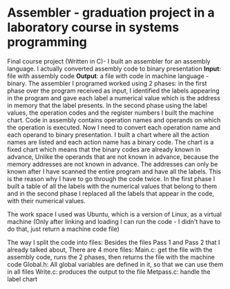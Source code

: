# Assembler - graduation project in a laboratory course in systems programming
Final course project (Written in C)-
I built an assembler for an assembly language.
 I actually converted assembly code to binary presentation 
**Input**: file with assembly code
**Output**: a file with code in machine language - binary. 
The assembler I programed worked using 2 phases: 
in the first phase over the program received as input, I identified the labels appearing in the program and gave each label a numerical value which is the address in memory that the label presents.
 In the second phase using the label values, the operation codes and the register numbers I built the machine chart.
Code in assembly contains operation names and operands on which the operation is executed.
Now I need to convert each operation name and each operand to binary presentation.
I built a chart where all the action names are listed and each action name has a binary code. The chart is a fixed chart which means that the binary codes are already known in advance, Unlike the operands that are not known in advance, because the memory addresses are not known in advance.
The addresses can only be known after I have scanned the entire program and have all the labels.
This is the reason why I have to go through the code twice.
In the first phase I built a table of all the labels with the numerical values that belong to them and in the second phase I replaced all the labels that appear in the code, with their numerical values.

The work space I used was Ubuntu, which is a version of Linux, as a virtual machine
(Only after linking and loading I can run the code - I didn't have to do that, just return a machine code file)

The way I split the code into files:
Besides the files Pass 1 and Pass 2 that I already talked about,
There are 4 more files:
Main.c: get the file with the assembly code, runs the 2 phases, then returns the file with the machine code
Global.h: All global variables are defined in it, so that we can use them in all files
Write.c: produces the output to the file
Metpass.c: handle the label chart


